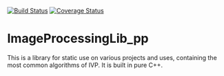 [![Build Status](https://travis-ci.com/paulkokos/ImageProcessingLib_pp.svg?branch=master)](https://travis-ci.com/paulkokos/ImageProcessingLib_pp)
[![Coverage Status](https://coveralls.io/repos/github/paulkokos/ImageProcessingLib_pp/badge.svg?branch=master)](https://coveralls.io/github/paulkokos/ImageProcessingLib_pp?branch=master)

# ImageProcessingLib_pp
This is a library for static use on various projects and uses, containing the most common algorithms of IVP. It is built in pure C++. 
